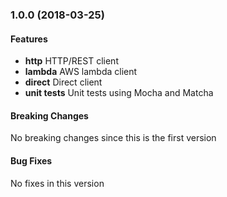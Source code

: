 <a name="1.0.0"></a>
### 1.0.0 (2018-03-25)

#### Features
* **http** HTTP/REST client
* **lambda** AWS lambda client
* **direct** Direct client
* **unit tests** Unit tests using Mocha and Matcha

#### Breaking Changes
No breaking changes since this is the first version

#### Bug Fixes
No fixes in this version

